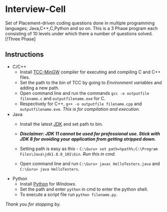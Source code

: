 # Interview-Cell
Set of Placement-driven coding questions done in multiple programming languages; Java,C++,C,Python and so on. This is a 3 Phase program each consisting of 10 levels under which there a number of questions solved. [!Three Phase]

## Instructions 
- C/C++
  - Install [TCC-MinGW](http://www.mingw.org/) compiler for executing and compiling C and C++ files.
  - Set the path to the bin of TCC by going to *Environment variables* and adding a new path.
  - Open command line and run the commands `gcc -o outputfile filename.c` and `outputfilename.exe` for C.
  - Respectively for C++, `g++ -o outputfile filename.cpp` and `outputfilename.exe`. _This is for compilation and execution._
- Java 
  - Install the latest [JDK](https://www.oracle.com/technetwork/java/javase/downloads/jdk11-downloads-5066655.html) and set path to bin.
  
  - _**Disclaimer: JDK 11 cannot be used for professional use. Stick with JDK 8 for avoiding your application from getting stripped down.**_
  - Setting path is easy as this - `C:\Guru> set path=%path%;C:\Program Files\Java\jdk1.8.0_101\bin`. _Run this in cmd._
  - Open command line and run `C:\Guru> javac HelloTesters.java` and `C:\Guru> java HelloTesters`.
- Python 
  - Install [Python](https://www.python.org/downloads/) for _Windows._
  - Set the path and enter `python` in cmd to enter the python shell.
  - To execute a script file run `python filename.py`.

_Thank you for stopping by._

